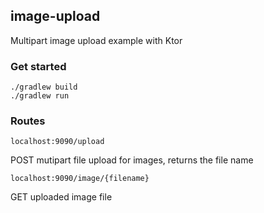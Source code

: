 ## image-upload

Multipart image upload example with Ktor


### Get started

```console
./gradlew build
./gradlew run
```


### Routes

`localhost:9090/upload`

POST mutipart file upload for images, returns the file name

`localhost:9090/image/{filename}`

GET uploaded image file
